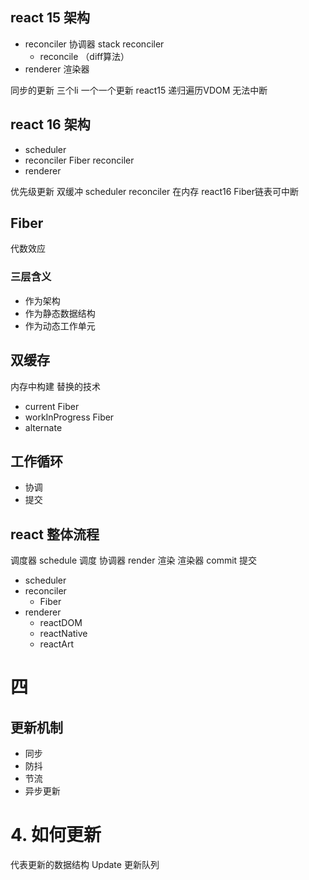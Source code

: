 ## react 15 架构
- reconciler 协调器     stack reconciler
	- reconcile （diff算法）
- renderer 渲染器

同步的更新 三个li 一个一个更新
react15 递归遍历VDOM 无法中断 

## react 16 架构
- scheduler
- reconciler          Fiber reconciler
- renderer

优先级更新 双缓冲 scheduler reconciler 在内存
react16 Fiber链表可中断

## Fiber
代数效应
###  三层含义
- 作为架构
- 作为静态数据结构
- 作为动态工作单元

## 双缓存
内存中构建 替换的技术
- current Fiber
- workInProgress Fiber
- alternate
## 工作循环
- 协调
- 提交

## react 整体流程
调度器 schedule 调度
协调器 render     渲染
渲染器 commit   提交

- scheduler
- reconciler
	- Fiber
- renderer 
	- reactDOM
	- reactNative
	- reactArt

# 四
## 更新机制
- 同步
- 防抖
- 节流
- 异步更新



# 4. 如何更新

代表更新的数据结构 Update
更新队列
 